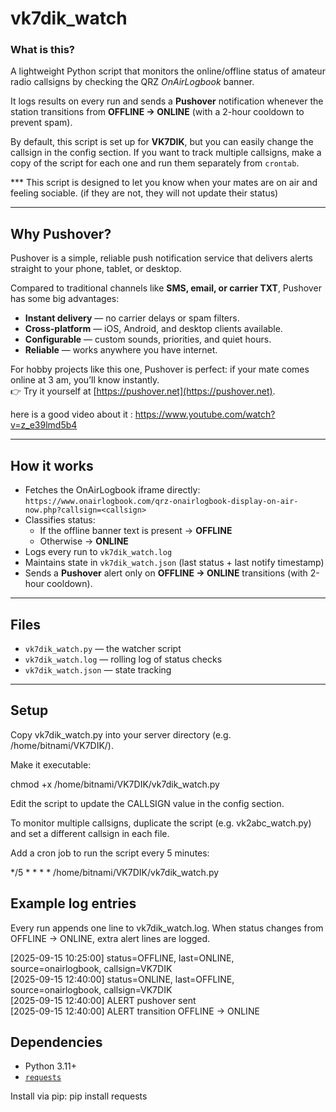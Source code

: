 # vk7dik_watch

### What is this?
A lightweight Python script that monitors the online/offline status of amateur radio callsigns by checking the QRZ *OnAirLogbook* banner.  

It logs results on every run and sends a **Pushover** notification whenever the station transitions from **OFFLINE → ONLINE** (with a 2-hour cooldown to prevent spam).  

By default, this script is set up for **VK7DIK**, but you can easily change the callsign in the config section. If you want to track multiple callsigns, make a copy of the script for each one and run them separately from `crontab`.

*** This script is designed to let you know when your mates are on air and feeling sociable. (if they are not, they will not update their status)

---

## Why Pushover?
Pushover is a simple, reliable push notification service that delivers alerts straight to your phone, tablet, or desktop.  

Compared to traditional channels like **SMS, email, or carrier TXT**, Pushover has some big advantages:
- **Instant delivery** — no carrier delays or spam filters.  
- **Cross-platform** — iOS, Android, and desktop clients available.  
- **Configurable** — custom sounds, priorities, and quiet hours.  
- **Reliable** — works anywhere you have internet.  

For hobby projects like this one, Pushover is perfect: if your mate comes online at 3 am, you’ll know instantly.  
👉 Try it yourself at [https://pushover.net](https://pushover.net).

here is a good video about it : https://www.youtube.com/watch?v=z_e39lmd5b4

---

## How it works
- Fetches the OnAirLogbook iframe directly:  
  `https://www.onairlogbook.com/qrz-onairlogbook-display-on-air-now.php?callsign=<callsign>`
- Classifies status:
  - If the offline banner text is present → **OFFLINE**  
  - Otherwise → **ONLINE**
- Logs every run to `vk7dik_watch.log`  
- Maintains state in `vk7dik_watch.json` (last status + last notify timestamp)  
- Sends a **Pushover** alert only on **OFFLINE → ONLINE** transitions (with 2-hour cooldown).  

---

## Files
- `vk7dik_watch.py` — the watcher script  
- `vk7dik_watch.log` — rolling log of status checks  
- `vk7dik_watch.json` — state tracking  

---




## Setup

Copy vk7dik_watch.py into your server directory (e.g. /home/bitnami/VK7DIK/).

Make it executable:

chmod +x /home/bitnami/VK7DIK/vk7dik_watch.py

Edit the script to update the CALLSIGN value in the config section.

To monitor multiple callsigns, duplicate the script (e.g. vk2abc_watch.py) and set a different callsign in each file.

Add a cron job to run the script every 5 minutes:

*/5 * * * * /home/bitnami/VK7DIK/vk7dik_watch.py



## Example log entries

Every run appends one line to vk7dik_watch.log. When status changes from OFFLINE → ONLINE, extra alert lines are logged.

[2025-09-15 10:25:00] status=OFFLINE, last=ONLINE, source=onairlogbook, callsign=VK7DIK  
[2025-09-15 12:40:00] status=ONLINE, last=OFFLINE, source=onairlogbook, callsign=VK7DIK  
[2025-09-15 12:40:00] ALERT pushover sent  
[2025-09-15 12:40:00] ALERT transition OFFLINE -> ONLINE  




## Dependencies
- Python 3.11+  
- [`requests`](https://pypi.org/project/requests/)  

Install via pip:
pip install requests






